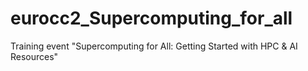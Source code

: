 # eurocc2_Supercomputing_for_all
Training event "Supercomputing for All: Getting Started with HPC &amp; AI Resources"
